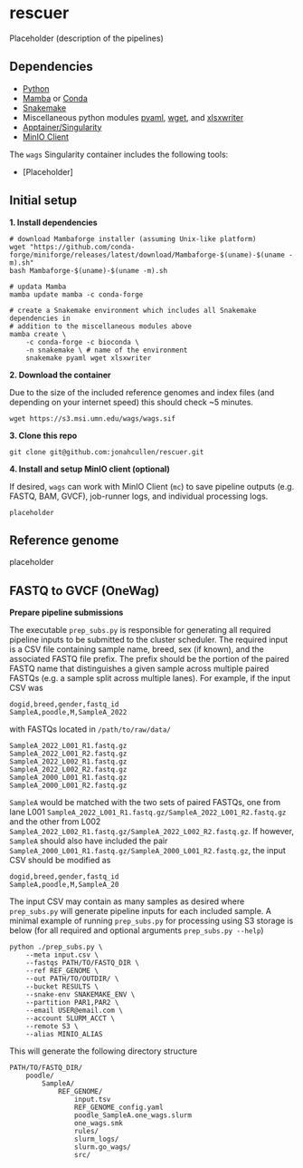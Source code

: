 # rescuer

Placeholder (description of the pipelines)

## Dependencies

- [Python](https://www.python.org/)
- [Mamba](https://github.com/mamba-org/mamba) or [Conda](https://conda.io/)
- [Snakemake](https://snakemake.readthedocs.io/)
- Miscellaneous python modules [pyaml](https://pyyaml.org/), [wget](https://bitbucket.org/techtonik/python-wget/), and [xlsxwriter](https://xlsxwriter.readthedocs.io/)
- [Apptainer/Singularity](https://apptainer.org/)
- [MinIO Client](https://min.io/docs/minio/linux/reference/minio-mc.html)

The `wags` Singularity container includes the following tools:
- [Placeholder]

## Initial setup

**1. Install dependencies**

```
# download Mambaforge installer (assuming Unix-like platform)
wget "https://github.com/conda-forge/miniforge/releases/latest/download/Mambaforge-$(uname)-$(uname -m).sh"
bash Mambaforge-$(uname)-$(uname -m).sh

# updata Mamba
mamba update mamba -c conda-forge

# create a Snakemake environment which includes all Snakemake dependencies in
# addition to the miscellaneous modules above
mamba create \
    -c conda-forge -c bioconda \
    -n snakemake \ # name of the environment
    snakemake pyaml wget xlsxwriter
```

**2. Download the container**

Due to the size of the included reference genomes and index files (and depending on your internet speed) this should check ~5 minutes.

```
wget https://s3.msi.umn.edu/wags/wags.sif
```

**3. Clone this repo**

```
git clone git@github.com:jonahcullen/rescuer.git
```

**4. Install and setup MinIO client (optional)**

If desired, `wags` can work with MinIO Client (`mc`) to save pipeline outputs (e.g. FASTQ, BAM, GVCF), job-runner logs, and individual processing logs.

```
placeholder
```

## Reference genome

placeholder

## FASTQ to GVCF (OneWag)

**Prepare pipeline submissions**

The executable `prep_subs.py` is responsible for generating all required pipeline inputs to be submitted to the cluster scheduler. The required input is a CSV file containing sample name, breed, sex (if known), and the associated FASTQ file prefix. The prefix should be the portion of the paired FASTQ name that distinguishes a given sample across multiple paired FASTQs (e.g. a sample split across multiple lanes). For example, if the input CSV was

```
dogid,breed,gender,fastq_id
SampleA,poodle,M,SampleA_2022
```

with FASTQs located in `/path/to/raw/data/`

```
SampleA_2022_L001_R1.fastq.gz
SampleA_2022_L001_R2.fastq.gz
SampleA_2022_L002_R1.fastq.gz
SampleA_2022_L002_R2.fastq.gz
SampleA_2000_L001_R1.fastq.gz
SampleA_2000_L001_R2.fastq.gz
```

`SampleA` would be matched with the two sets of paired FASTQs, one from lane L001 `SampleA_2022_L001_R1.fastq.gz/SampleA_2022_L001_R2.fastq.gz` and the other from L002 `SampleA_2022_L002_R1.fastq.gz/SampleA_2022_L002_R2.fastq.gz`. If however, `SampleA` should also have included the pair `SampleA_2000_L001_R1.fastq.gz/SampleA_2000_L001_R2.fastq.gz`, the input CSV should be modified as

```
dogid,breed,gender,fastq_id
SampleA,poodle,M,SampleA_20
```

The input CSV may contain as many samples as desired where `prep_subs.py` will generate pipeline inputs for each included sample. A minimal example of running `prep_subs.py` for processing using S3 storage is below (for all required and optional arguments `prep_subs.py --help`)

```
python ./prep_subs.py \
    --meta input.csv \
    --fastqs PATH/TO/FASTQ_DIR \ 
    --ref REF_GENOME \          
    --out PATH/TO/OUTDIR/ \                    
    --bucket RESULTS \                   
    --snake-env SNAKEMAKE_ENV \
    --partition PAR1,PAR2 \
    --email USER@email.com \
    --account SLURM_ACCT \
    --remote S3 \
    --alias MINIO_ALIAS
```

This will generate the following directory structure

```
PATH/TO/FASTQ_DIR/
    poodle/
        SampleA/
            REF_GENOME/
                input.tsv
                REF_GENOME_config.yaml
                poodle_SampleA.one_wags.slurm
                one_wags.smk
                rules/
                slurm_logs/
                slurm.go_wags/
                src/
```
